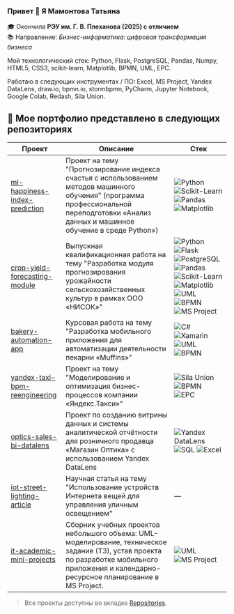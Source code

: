 ### Привет 👋 Я Мамонтова Татьяна

🎓 Окончила **РЭУ им. Г. В. Плеханова (2025) с отличием**  
📚 Направление: *Бизнес-информатика: цифровая трансформация бизнеса*  

Мой технологический стек:
Python, Flask, PostgreSQL, Pandas, Numpy, HTML5, CSS3, scikit-learn, Matplotlib, BPMN, UML, EPC.

Работаю в следующих инструментах / ПО:
Excel, MS Project, Yandex DataLens, draw.io, bpmn.io, stormbpmn,  PyCharm, Jupyter Notebook, Google Colab, Redash, Sila Union.


## 📂 Мое портфолио представлено в следующих репозиториях

| Проект | Описание | Стек |
|---|---|---|
| [ml-happiness-index-prediction](https://github.com/TanyaMamontova/ml-happiness-index-prediction) | Проект на тему "Прогнозирование индекса счастья с использованием методов машинного обучения" (программа профессиональной переподготовки «Анализ данных и машинное обучение в среде Python») | ![Python](https://img.shields.io/badge/Python-3776AB?logo=python&logoColor=white) ![Scikit-Learn](https://img.shields.io/badge/Scikit--Learn-F7931E?logo=scikit-learn&logoColor=white) ![Pandas](https://img.shields.io/badge/Pandas-150458?logo=pandas&logoColor=white) ![Matplotlib](https://img.shields.io/badge/Matplotlib-11557c?logo=plotly&logoColor=white) |
| [crop-yield-forecasting-module](https://github.com/TanyaMamontova/crop-yield-forecasting-module) | Выпускная квалификационная работа на тему "Разработка модуля прогнозирования урожайности сельскохозяйственных культур в рамках ООО «НИСОК»" | ![Python](https://img.shields.io/badge/Python-3776AB?logo=python&logoColor=white) ![Flask](https://img.shields.io/badge/Flask-000000?logo=flask&logoColor=white) ![PostgreSQL](https://img.shields.io/badge/PostgreSQL-316192?logo=postgresql&logoColor=white) ![Pandas](https://img.shields.io/badge/Pandas-150458?logo=pandas&logoColor=white) ![Scikit-Learn](https://img.shields.io/badge/Scikit--Learn-F7931E?logo=scikit-learn&logoColor=white) ![Matplotlib](https://img.shields.io/badge/Matplotlib-11557c?logo=plotly&logoColor=white) ![UML](https://img.shields.io/badge/UML-007396?logo=uml&logoColor=white) ![BPMN](https://img.shields.io/badge/BPMN-2F74B5) ![MS Project](https://img.shields.io/badge/MS_Project-737373?logo=microsoft&logoColor=white) |
| [bakery-automation-app](https://github.com/TanyaMamontova/bakery-automation-app) | Курсовая работа на тему "Разработка мобильного приложения для автоматизации деятельности пекарни «Muffins»" | ![C#](https://img.shields.io/badge/C%23-239120?logo=c-sharp&logoColor=white) ![Xamarin](https://img.shields.io/badge/Xamarin-3498db?logo=xamarin&logoColor=white) ![UML](https://img.shields.io/badge/UML-007396?logo=uml&logoColor=white) ![BPMN](https://img.shields.io/badge/BPMN-2F74B5)|
| [yandex-taxi-bpm-reengineering](https://github.com/TanyaMamontova/yandex-taxi-bpm-reengineering) | Проект на тему "Моделирование и оптимизация бизнес-процессов компании «Яндекс.Такси»" | ![Sila Union](https://img.shields.io/badge/Sila_Union-FF6F00) ![BPMN](https://img.shields.io/badge/BPMN-2F74B5) ![EPC](https://img.shields.io/badge/EPC-FFD700?logoColor=black) |
| [optics-sales-bi-datalens](https://github.com/TanyaMamontova/optics-sales-bi-datalens) | Проект по созданию витрины данных и системы аналитической отчётности для розничного продавца «Магазин Оптика» с использованием Yandex DataLens | ![Yandex DataLens](https://img.shields.io/badge/Yandex_DataLens-FFCC00?logo=yandex&logoColor=white) ![SQL](https://img.shields.io/badge/SQL-4479A1?logo=postgresql&logoColor=white) ![Excel](https://img.shields.io/badge/Excel-217346?logo=microsoft-excel&logoColor=white) |
| [iot-street-lighting-article](https://github.com/TanyaMamontova/iot-street-lighting-article) | Научная статья на тему "Использование устройств Интернета вещей для управления уличным освещением" | — |
| [it-academic-mini-projects](https://github.com/TanyaMamontova/it-academic-mini-projects) | Сборник учебных проектов небольшого объема: UML-моделирование, техническое задание (ТЗ), устав проекта по разработке мобильного приложения и календарно-ресурсное планирование в MS Project. | ![UML](https://img.shields.io/badge/UML-007396) ![MS Project](https://img.shields.io/badge/MS_Project-737373) |

> Все проекты доступны во вкладке [Repositories](https://github.com/TanyaMamontova?tab=repositories).

